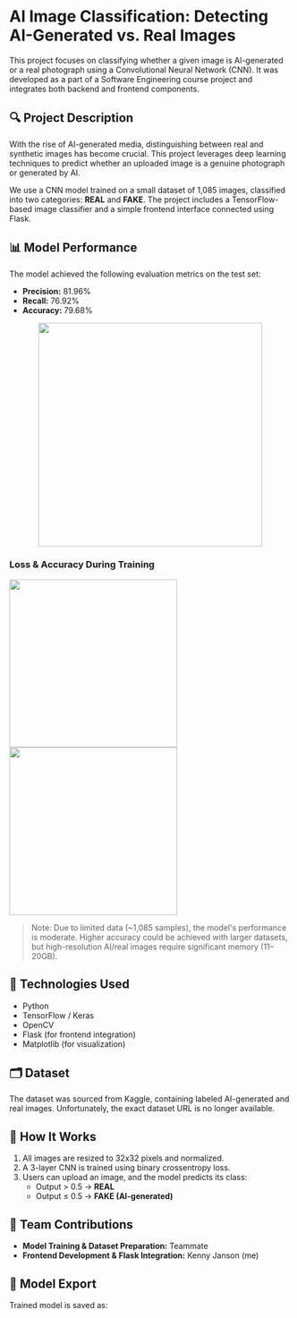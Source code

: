 # AI Image Classification: Detecting AI-Generated vs. Real Images

This project focuses on classifying whether a given image is AI-generated or a real photograph using a Convolutional Neural Network (CNN). It was developed as a part of a Software Engineering course project and integrates both backend and frontend components.

## 🔍 Project Description

With the rise of AI-generated media, distinguishing between real and synthetic images has become crucial. This project leverages deep learning techniques to predict whether an uploaded image is a genuine photograph or generated by AI.

We use a CNN model trained on a small dataset of 1,085 images, classified into two categories: **REAL** and **FAKE**. The project includes a TensorFlow-based image classifier and a simple frontend interface connected using Flask.

## 📊 Model Performance

The model achieved the following evaluation metrics on the test set:

- **Precision:** 81.96%
- **Recall:** 76.92%
- **Accuracy:** 79.68%

<p align="center">
  <img src="performance/metrics.png" width="400">
</p>

### Loss & Accuracy During Training

<p float="left">
  <img src="performance/loss.png" width="300" />
  <img src="performance/accuracy.png" width="300" />
</p>

> Note: Due to limited data (~1,085 samples), the model's performance is moderate. Higher accuracy could be achieved with larger datasets, but high-resolution AI/real images require significant memory (11–20GB).

## 🧠 Technologies Used

- Python
- TensorFlow / Keras
- OpenCV
- Flask (for frontend integration)
- Matplotlib (for visualization)

## 🗂 Dataset

The dataset was sourced from Kaggle, containing labeled AI-generated and real images. Unfortunately, the exact dataset URL is no longer available.

## 🧪 How It Works

1. All images are resized to 32x32 pixels and normalized.
2. A 3-layer CNN is trained using binary crossentropy loss.
3. Users can upload an image, and the model predicts its class:
   - Output > 0.5 → **REAL**
   - Output ≤ 0.5 → **FAKE (AI-generated)**

## 👥 Team Contributions

- **Model Training & Dataset Preparation:** Teammate
- **Frontend Development & Flask Integration:** Kenny Janson (me)

## 💾 Model Export

Trained model is saved as:

